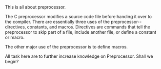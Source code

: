This is all about preprocessor.

The C preprocessor modifies a source code file before handing it over to the compiler. There are essentially three uses of the preprocessor--directives, constants, and macros. Directives are commands that tell the preprocessor to skip part of a file, include another file, or define a constant or macro.

The other major use of the preprocessor is to define macros.

All task here are to further increase knowledge on Preprocessor.
Shall we begin?

